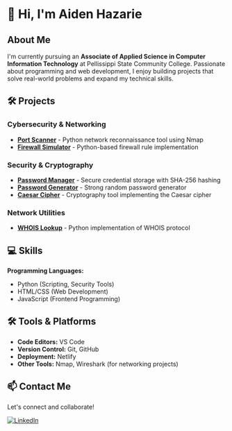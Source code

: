 # 👋 Hi, I'm Aiden Hazarie

## About Me
I'm currently pursuing an **Associate of Applied Science in Computer Information Technology** at Pellissippi State Community College. Passionate about programming and web development, I enjoy building projects that solve real-world problems and expand my technical skills.

## 🛠️ Projects

### Cybersecurity & Networking
- [**Port Scanner**](https://github.com/yourusername/port-scanner) - Python network reconnaissance tool using Nmap
- [**Firewall Simulator**](https://github.com/yourusername/firewall-simulator) - Python-based firewall rule implementation

### Security & Cryptography
- [**Password Manager**](https://github.com/yourusername/password-manager) - Secure credential storage with SHA-256 hashing
- [**Password Generator**](https://github.com/yourusername/password-generator) - Strong random password generator
- [**Caesar Cipher**](https://github.com/yourusername/caesar-cipher) - Cryptography tool implementing the Caesar cipher

### Network Utilities
- [**WHOIS Lookup**](https://github.com/yourusername/whois-lookup) - Python implementation of WHOIS protocol

## 💻 Skills
**Programming Languages:**
- Python (Scripting, Security Tools)
- HTML/CSS (Web Development)
- JavaScript (Frontend Programming)

## 🛠️ Tools & Platforms
- **Code Editors:** VS Code
- **Version Control:** Git, GitHub
- **Deployment:** Netlify
- **Other Tools:** Nmap, Wireshark (for networking projects)

## 📫 Contact Me
Let's connect and collaborate!

[![LinkedIn](https://img.shields.io/badge/LinkedIn-Connect-blue?style=for-the-badge&logo=linkedin)](https://www.linkedin.com/in/yourprofile)
